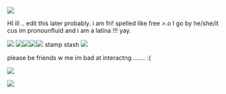![](https://files.catbox.moe/c6lw1v.png)

HI ill .. edit this later probably. i am fri! spelled like free >.o I go by he/she/it cus im pronounfluid and i am a latina !!! yay.

![](https://files.catbox.moe/abbsb2.png) 
![](https://files.catbox.moe/q2ei3h.png)![](https://files.catbox.moe/39q5n3.png)![](https://files.catbox.moe/n2rkd2.png)![](https://files.catbox.moe/g5xsp0.png)
stamp stash
![](https://files.catbox.moe/v2nem8.png) 

please be friends w me im bad at interactng ....... :(

![](https://files.catbox.moe/qnyy8y.png) 

![](https://files.catbox.moe/vx1nx0.png) 
